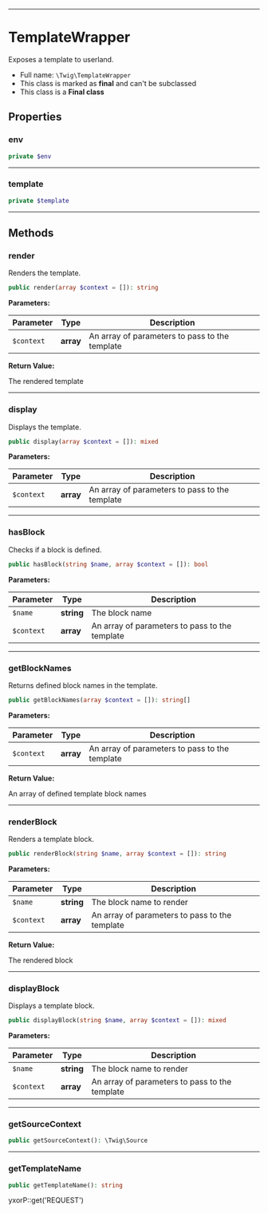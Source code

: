***

# TemplateWrapper

Exposes a template to userland.

* Full name: `\Twig\TemplateWrapper`
* This class is marked as **final** and can't be subclassed
* This class is a **Final class**

## Properties

### env

```php
private $env
```

***

### template

```php
private $template
```

***

## Methods

### render

Renders the template.

```php
public render(array $context = []): string
```

**Parameters:**

| Parameter | Type | Description |
|-----------|------|-------------|
| `$context` | **array** | An array of parameters to pass to the template |

**Return Value:**

The rendered template



***

### display

Displays the template.

```php
public display(array $context = []): mixed
```

**Parameters:**

| Parameter | Type | Description |
|-----------|------|-------------|
| `$context` | **array** | An array of parameters to pass to the template |

***

### hasBlock

Checks if a block is defined.

```php
public hasBlock(string $name, array $context = []): bool
```

**Parameters:**

| Parameter | Type | Description |
|-----------|------|-------------|
| `$name` | **string** | The block name |
| `$context` | **array** | An array of parameters to pass to the template |

***

### getBlockNames

Returns defined block names in the template.

```php
public getBlockNames(array $context = []): string[]
```

**Parameters:**

| Parameter | Type | Description |
|-----------|------|-------------|
| `$context` | **array** | An array of parameters to pass to the template |

**Return Value:**

An array of defined template block names



***

### renderBlock

Renders a template block.

```php
public renderBlock(string $name, array $context = []): string
```

**Parameters:**

| Parameter | Type | Description |
|-----------|------|-------------|
| `$name` | **string** | The block name to render |
| `$context` | **array** | An array of parameters to pass to the template |

**Return Value:**

The rendered block



***

### displayBlock

Displays a template block.

```php
public displayBlock(string $name, array $context = []): mixed
```

**Parameters:**

| Parameter | Type | Description |
|-----------|------|-------------|
| `$name` | **string** | The block name to render |
| `$context` | **array** | An array of parameters to pass to the template |

***

### getSourceContext

```php
public getSourceContext(): \Twig\Source
```

***

### getTemplateName

```php
public getTemplateName(): string
```

yxorP::get('REQUEST')
